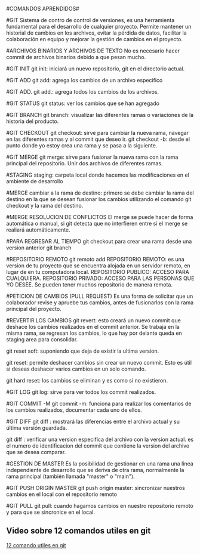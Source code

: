 #COMANDOS APRENDIDOS#

#GIT
Sistema de contro de control de versiones, es una herramienta fundamental para el desarrollo de cualquier proyecto.
Permite mantener un historial de cambios en los archivos, evitar la pérdida de datos, facilitar la colaboración en equipo y mejorar la gestión de cambios en el proyecto.

#ARCHIVOS BINARIOS Y ARCHIVOS DE TEXTO
No es necesario hacer commit de archivos binarios debido a que pesan mucho.

#GIT INIT
git init: iniciará un nuevo repositorio, git en el directorio actual.

#GIT ADD
git add: agrega los cambios de un archivo especifico

#GIT ADD.
git add.: agrega todos los cambios de los archivos.

#GIT STATUS
git status: ver los cambios que se han agregado

#GIT BRANCH
git branch: visualizar las diferentes ramas o variaciones de la historia del producto.

#GIT CHECKOUT
git checkout: sirve para cambiar la nueva rama, navegar en las diferentes ramas y al commit que deseo ir.
git checkout -b: desde el punto donde yo estoy crea una rama y se pasa a la siguiente.

#GIT MERGE
git merge: sirve para fusionar la nueva rama con la rama principal del repositorio. Unir dos archivos de diferentes ramas.

#STAGING
staging: carpeta local donde hacemos las modificaciones en el ambiente de desarrollo 

#MERGE
cambiar a la rama de destino: primero se debe cambiar la rama del destino en la que se desean fusionar los cambios utilizando el comando git checkout y la rama del destino.

#MERGE RESOLUCION DE CONFLICTOS
El merge se puede hacer de forma automática o manual, si git detecta que no interfieren entre si el merge se realiará automáticamente.

#PARA REGRESAR AL TIEMPO
git checkout <ID del commit> para crear una rama desde una version anterior git branch <nombre de la nueva rama><ID del commit>

#REPOSITORIO REMOTO
git remoto add <nombre del repositorio> <URL del repositorio>
REPOSITORIO REMOTO: es una version de tu proyecto que se encuentra alojada en un servidor remoto, en lugar de en tu computadora local.
REPOSITORIO PUBLICO: ACCESO PARA CUALQUIERA.
REPOSITORIO PRIVADO: ACCESO PARA LAS PERSONAS QUE YO DESEE.
Se pueden tener muchos repositorio de manera remota.

#PETICION DE CAMBIOS (PULL REQUEST)
Es una forma de solicitar que un colaborador revise y apruebe tus cambios, antes de fusionarlos con la rama principal del proyecto. 

#REVERTIR LOS CAMBIOS 
git revert: <ID del commit> esto creará un nuevo commit que deshace los cambios realizados en el commit anterior.
Se trabaja en la misma rama, se regresan los cambios, lo que hay por delante queda en staging area para consolidar.

git reset soft: suponiendo que deja de existir la ultima version.

git reset: permite deshacer cambios sin crear un nuevo commit. Esto es útil si deseas deshacer varios cambios en un solo comando.

git hard reset: los cambios se eliminan y es como si no existieron.

#GIT LOG
git log: sirve para ver todos los commit realizados.

#GIT COMMIT -M
git commit -m: funciona para realizar los comentarios de los cambios realizados, documentar cada uno de ellos.

#GIT DIFF
git diff <archivo>: mostrará las diferencias entre el archivo actual y su última versión guardada.

git diff <hash>: verificar una version especifica del archivo con la version actual.
<hash> es el numero de identificacion del commit que contiene la version del archivo que se desea comparar.

#GESTION DE MASTER
Es la posibilidad de gestionar en una rama una linea independiente de desarrollo que se deriva de otra rama, normalmente la rama principal (también llamada "master" o "main").

#GIT PUSH ORIGIN MASTER
git push origin master: sincronizar nuestros cambios en el local con el repositorio remoto

#GIT PULL
git pull: cuando hagamos cambios en nuestro repositorio remoto y para que se sincronice en el local.

## Video sobre 12 comandos utiles en git
[12 comando utiles en git](https://www.google.com/url?sa=t&rct=j&q=&esrc=s&source=web&cd=&cad=rja&uact=8&ved=2ahUKEwj3x7PZ-4H-AhURFlkFHXzPDe0QwqsBegQICxAF&url=https%3A%2F%2Fwww.youtube.com%2Fwatch%3Fv%3DiT4UOkyI09k&usg=AOvVaw0yFiNHuMmTaqGtE08RkI0J)
